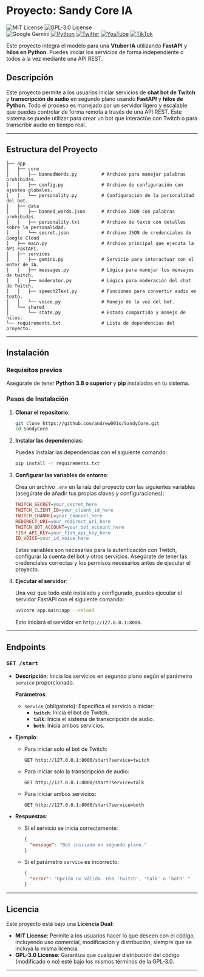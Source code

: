 # Proyecto: **Sandy Core IA**

![MIT License](https://img.shields.io/badge/License-MIT-green) 
![GPL-3.0 License](https://img.shields.io/badge/License-GPL_3.0-blue)  
![Google Gemini](https://img.shields.io/badge/Google_Cloud-4285F4?style=flat&logo=google-cloud&logoColor=white)
[![Python](https://img.shields.io/badge/Python-14354C?style=flat&logo=python&logoColor=white)](https://www.python.org/) 
[![Twitter](https://img.shields.io/badge/Twitch-9146FF?style=flat&logo=twitch&logoColor=white)](https://www.twitch.tv/elshandrew)  [![YouTube](https://img.shields.io/badge/YouTube-FF0000?style=flat&logo=youtube&logoColor=white)](https://www.youtube.com/@shandrew)  [![TikTok](https://img.shields.io/badge/TikTok-000000?style=flat&logo=tiktok&logoColor=white)](https://www.tiktok.com/@elshandrew)

Este proyecto integra el modelo para una **Vtuber IA** utilizando **FastAPI** y **hilos en Python**. Puedes iniciar los servicios de forma independiente o todos a la vez mediante una API REST.

## Descripción

Este proyecto permite a los usuarios iniciar servicios de **chat bot de Twitch** y **transcripción de audio** en segundo plano usando **FastAPI** y **hilos de Python**. Todo el proceso es manejado por un servidor ligero y escalable que puedes controlar de forma remota a través de una API REST. Este sistema se puede utilizar para crear un bot que interactúe con Twitch o para transcribir audio en tiempo real.

---

## Estructura del Proyecto

```
├── app
│   ├── core
│   │   ├── bannedWords.py         # Archivo para manejar palabras prohibidas.
│   │   ├── config.py              # Archivo de configuración con ajustes globales.
│   │   └── personality.py         # Configuración de la personalidad del bot.
│   ├── data
│   │   ├── banned_words.json      # Archivo JSON con palabras prohibidas.
│   │   ├── personality.txt        # Archivo de texto con detalles sobre la personalidad.
│   │   └── secret.json            # Archivo JSON de credenciales de Google Cloud
│   ├── main.py                    # Archivo principal que ejecuta la API FastAPI.
│   ├── services
│   │   ├── gemini.py              # Servicio para interactuar con el motor de IA.
│   │   ├── messages.py            # Lógica para manejar los mensajes de twitch.
│   │   ├── moderator.py           # Lógica para moderación del chat de Twitch.
│   │   ├── speech2Text.py         # Funciones para convertir audio en texto.
│   │   └── voice.py               # Manejo de la voz del bot.
│   └── shared
│       └── state.py               # Estado compartido y manejo de hilos.
└── requirements.txt               # Lista de dependencias del proyecto.
```

---

## Instalación

### Requisitos previos

Asegúrate de tener **Python 3.8 o superior** y **pip** instalados en tu sistema.

### Pasos de Instalación

1. **Clonar el repositorio**:

   ```bash
   git clone https://github.com/andrew001s/SandyCore.git
   cd SandyCore
   ```

2. **Instalar las dependencias**:

   Puedes instalar las dependencias con el siguiente comando:

   ```bash
   pip install -r requirements.txt
   ```

3. **Configurar las variables de entorno**:

   Crea un archivo `.env` en la raíz del proyecto con las siguientes variables (asegúrate de añadir tus propias claves y configuraciones):

   ```ini
   TWITCH_SECRET=your_secret_here
   TWITCH_CLIENT_ID=your_client_id_here
   TWITCH_CHANNEL=your_channel_here
   REDIRECT_URI=your_redirect_uri_here
   TWITCH_BOT_ACCOUNT=your_bot_account_here
   FISH_API_KEY=your_fish_api_key_here
   ID_VOICE=your_id_voice_here
   ```

   Estas variables son necesarias para la autenticación con Twitch, configurar la cuenta del bot y otros servicios. Asegúrate de tener las credenciales correctas y los permisos necesarios antes de ejecutar el proyecto.

4. **Ejecutar el servidor**:

   Una vez que todo esté instalado y configurado, puedes ejecutar el servidor FastAPI con el siguiente comando:

   ```bash
   uvicorn app.main:app --reload
   ```

   Esto iniciará el servidor en `http://127.0.0.1:8000`.

---

## Endpoints

### **`GET /start`**

- **Descripción**: Inicia los servicios en segundo plano según el parámetro `service` proporcionado.

  **Parámetros**:
  - `service` (obligatorio): Especifica el servicio a iniciar:
    - **`twitch`**: Inicia el bot de Twitch.
    - **`talk`**: Inicia el sistema de transcripción de audio.
    - **`both`**: Inicia ambos servicios.

- **Ejemplo**:
  
  - Para iniciar solo el bot de Twitch:
    ```http
    GET http://127.0.0.1:8000/start?service=twitch
    ```

  - Para iniciar solo la transcripción de audio:
    ```http
    GET http://127.0.0.1:8000/start?service=talk
    ```

  - Para iniciar ambos servicios:
    ```http
    GET http://127.0.0.1:8000/start?service=both
    ```

- **Respuestas**:
  - Si el servicio se inicia correctamente:
    ```json
    {
      "message": "Bot iniciado en segundo plano."
    }
    ```

  - Si el parámetro `service` es incorrecto:
    ```json
    {
      "error": "Opción no válida. Usa 'twitch', 'talk' o 'both'."
    }
    ```

---

## Licencia

Este proyecto está bajo una **Licencia Dual**:
- **MIT License**: Permite a los usuarios hacer lo que deseen con el código, incluyendo uso comercial, modificación y distribución, siempre que se incluya la misma licencia.
- **GPL-3.0 License**: Garantiza que cualquier distribución del código (modificado o no) esté bajo los mismos términos de la GPL-3.0.

---
